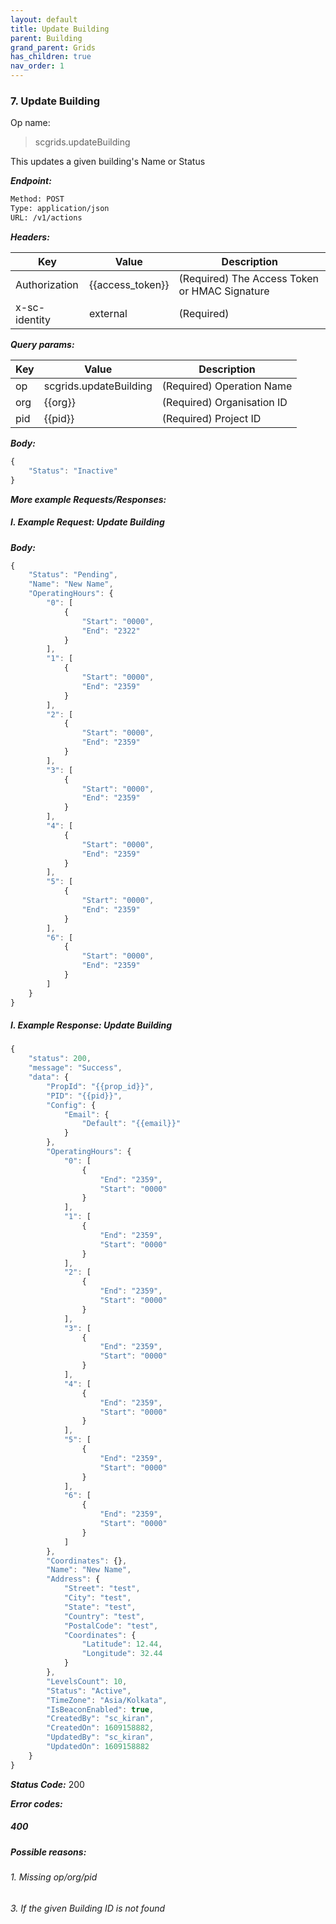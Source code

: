 ```yaml
---
layout: default
title: Update Building
parent: Building
grand_parent: Grids
has_children: true
nav_order: 1
---
```



### 7. Update Building


Op name: 

 > scgrids.updateBuilding

This updates a given building's Name or Status


***Endpoint:***

```bash
Method: POST
Type: application/json
URL: /v1/actions
```


***Headers:***

| Key | Value | Description |
| --- | ------|-------------|
| Authorization | {{access_token}} | (Required) The Access Token or HMAC Signature |
| x-sc-identity | external | (Required) |



***Query params:***

| Key | Value | Description |
| --- | ------|-------------|
| op | scgrids.updateBuilding | (Required) Operation Name |
| org | {{org}} | (Required) Organisation ID |
| pid | {{pid}} | (Required) Project ID |



***Body:***

```js        
{
    "Status": "Inactive"  
}
```



***More example Requests/Responses:***


##### I. Example Request: Update Building

***Body:***

```js        
{
    "Status": "Pending",
    "Name": "New Name",
    "OperatingHours": {
        "0": [
            {
                "Start": "0000",
                "End": "2322"
            }
        ],
        "1": [
            {
                "Start": "0000",
                "End": "2359"
            }
        ],
        "2": [
            {
                "Start": "0000",
                "End": "2359"
            }
        ],
        "3": [
            {
                "Start": "0000",
                "End": "2359"
            }
        ],
        "4": [
            {
                "Start": "0000",
                "End": "2359"
            }
        ],
        "5": [
            {
                "Start": "0000",
                "End": "2359"
            }
        ],
        "6": [
            {
                "Start": "0000",
                "End": "2359"
            }
        ]
    }
}
```

##### I. Example Response: Update Building
```js
{
    "status": 200,
    "message": "Success",
    "data": {
        "PropId": "{{prop_id}}",
        "PID": "{{pid}}",
        "Config": {
            "Email": {
                "Default": "{{email}}"
            }
        },
        "OperatingHours": {
            "0": [
                {
                    "End": "2359",
                    "Start": "0000"
                }
            ],
            "1": [
                {
                    "End": "2359",
                    "Start": "0000"
                }
            ],
            "2": [
                {
                    "End": "2359",
                    "Start": "0000"
                }
            ],
            "3": [
                {
                    "End": "2359",
                    "Start": "0000"
                }
            ],
            "4": [
                {
                    "End": "2359",
                    "Start": "0000"
                }
            ],
            "5": [
                {
                    "End": "2359",
                    "Start": "0000"
                }
            ],
            "6": [
                {
                    "End": "2359",
                    "Start": "0000"
                }
            ]
        },
        "Coordinates": {},
        "Name": "New Name",
        "Address": {
            "Street": "test",
            "City": "test",
            "State": "test",
            "Country": "test",
            "PostalCode": "test",
            "Coordinates": {
                "Latitude": 12.44,
                "Longitude": 32.44
            }
        },
        "LevelsCount": 10,
        "Status": "Active",
        "TimeZone": "Asia/Kolkata",
        "IsBeaconEnabled": true,
        "CreatedBy": "sc_kiran",
        "CreatedOn": 1609158882,
        "UpdatedBy": "sc_kiran",
        "UpdatedOn": 1609158882
    }
}
```


***Status Code:*** 200


***Error codes:***

##### 400
##### Possible reasons:

###### 1. Missing op/org/pid

###### 3. If the given Building ID is not found

<br>